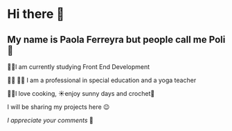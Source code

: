 # Hi there 👋
## My name is Paola Ferreyra but people call me Poli 🤗

👩‍💻I am currently studying Front End Development

👩‍🏫 🧘‍♀️ I am a professional in special education and a yoga teacher

👩‍🍳I love cooking, ☀️enjoy sunny days
and crochet🧶

I will be sharing my projects here 😉

*I appreciate your comments* 💬

<!--
**poliferreyra/poliferreyra** is a ✨ _special_ ✨ repository because its `README.md` (this file) appears on your GitHub profile.

Here are some ideas to get you started:

- 🔭 I’m currently working on ...
- 🌱 I’m currently learning ...
- 👯 I’m looking to collaborate on ...
- 🤔 I’m looking for help with ...
- 💬 Ask me about ...
- 📫 How to reach me: ...
- 😄 Pronouns: ...
- ⚡ Fun fact: ...
-->

